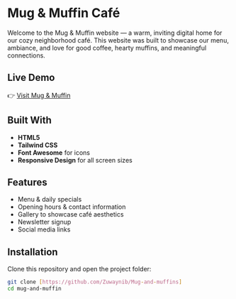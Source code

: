 # Mug & Muffin Café 

Welcome to the Mug & Muffin website — a warm, inviting digital home for our cozy neighborhood café. This website was built to showcase our menu, ambiance, and love for good coffee, hearty muffins, and meaningful connections.

## Live Demo

👉 [Visit Mug & Muffin](https://zuwaynib.github.io/Mug-and-muffins/)

## Built With

- **HTML5**
- **Tailwind CSS**
- **Font Awesome** for icons
- **Responsive Design** for all screen sizes

## Features
  
-  Menu & daily specials  
-  Opening hours & contact information  
-  Gallery to showcase café aesthetics  
-  Newsletter signup  
-  Social media links  

##  Installation

Clone this repository and open the project folder:

```bash
git clone [https://github.com/Zuwaynib/Mug-and-muffins]
cd mug-and-muffin
